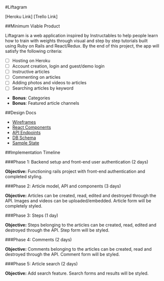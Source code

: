 #Liftagram

[Heroku Link]
[Trello Link]

##Minimum Viable Product

Liftagram is a web application inspired by Instructables to help people learn how to train with weights through visual and step by step tutorials built using Ruby on Rails and React/Redux. By the end of this project, the app will satisfy the following criteria:

- [ ] Hosting on Heroku
- [ ] Account creation, login and guest/demo login
- [ ] Instructive articles
- [ ] Commenting on articles
- [ ] Adding photos and videos to articles
- [ ] Searching articles by keyword
- **Bonus**: Categories
- **Bonus**: Featured article channels

##Design Docs
* [Wireframes](../docs/wireframes)
* [React Components](../docs/component-hierarchy.md)
* [API Endpoints](../docs/api-endpoints.md)
* [DB Schema](../docs/schema.md)
* [Sample State](../docs/sample-state.md)

##Implementation Timeline

###Phase 1: Backend setup and front-end user authentication (2 days)

**Objective:** Functioning rails project with front-end authentication and completed styling.

###Phase 2: Article model, API and components (3 days)

**Objective:** Articles can be created, read, edited and destroyed through the API. Images and videos can be uploaded/embedded. Article form will be completely styled.

###Phase 3: Steps (1 day)

**Objective:** Steps belonging to the articles can be created, read, edited and destroyed through the API. Step form will be styled.

###Phase 4: Comments (2 days)

**Objective:** Comments belonging to the articles can be created, read and destroyed through the API. Comment form will be styled.

###Phase 5: Article search (2 days)

**Objective:** Add search feature. Search forms and results will be styled.
